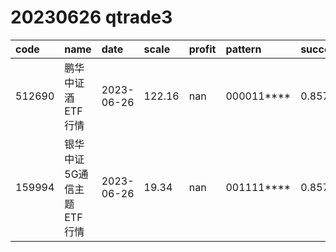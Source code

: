
# 20230626 qtrade3
 | code | name | date | scale | profit | pattern | success_rate | success_cnt | fund_cnt | 
 | :----- | :----- | :----- | :----- | :----- | :----- | :----- | :----- | :----- | 
 | 512690 | 鹏华中证酒ETF行情 | 2023-06-26 | 122.16 | nan | 000011**** | 0.8571428571428571 | 12 | 14 | 
 | 159994 | 银华中证5G通信主题ETF行情 | 2023-06-26 | 19.34 | nan | 001111**** | 0.8571428571428571 | 12 | 14 | 
